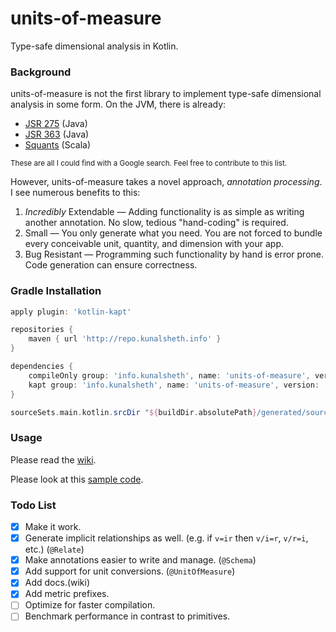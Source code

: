 # units-of-measure
Type-safe dimensional analysis in Kotlin.

### Background
units-of-measure is not the first library to implement type-safe dimensional analysis in some form.
On the JVM, there is already:
- [JSR 275](https://jcp.org/en/jsr/detail?id=275) (Java)
- [JSR 363](https://jcp.org/en/jsr/detail?id=363) (Java)
- [Squants](http://www.squants.com) (Scala)

<sup>These are all I could find with a Google search. Feel free to contribute to this list.</sup>

However, units-of-measure takes a novel approach, _annotation processing_. I see numerous benefits to this:
1) _Incredibly_ Extendable — Adding functionality is as simple as writing another annotation. No slow, tedious "hand-coding" is required.
2) Small — You only generate what you need. You are not forced to bundle every conceivable unit, quantity, and dimension with your app.
3) Bug Resistant — Programming such functionality by hand is error prone. Code generation can ensure correctness.

### Gradle Installation
```groovy
apply plugin: 'kotlin-kapt'

repositories {
    maven { url 'http://repo.kunalsheth.info' }
}

dependencies {
    compileOnly group: 'info.kunalsheth', name: 'units-of-measure', version: '2.0.0'
    kapt group: 'info.kunalsheth', name: 'units-of-measure', version: '2.0.0'
}

sourceSets.main.kotlin.srcDir "${buildDir.absolutePath}/generated/source/kaptKotlin/main"
```

### Usage
Please read the [wiki](http://kunalsheth.info/units-of-measure/wiki).

Please look at this [sample code](http://kunalsheth.info/units-of-measure/blob/master/sample/src/main/kotlin/info/kunalsheth/unitsofmeasure/sample/Sample.kt).

### Todo List
- [x] Make it work.
- [x] Generate implicit relationships as well. (e.g. if `v=ir` then `v/i=r`, `v/r=i`, etc.) (`@Relate`) 
- [x] Make annotations easier to write and manage. (`@Schema`)
- [x] Add support for unit conversions. (`@UnitOfMeasure`)
- [x] Add docs.(wiki)
- [x] Add metric prefixes.
- [ ] Optimize for faster compilation.
- [ ] Benchmark performance in contrast to primitives.

